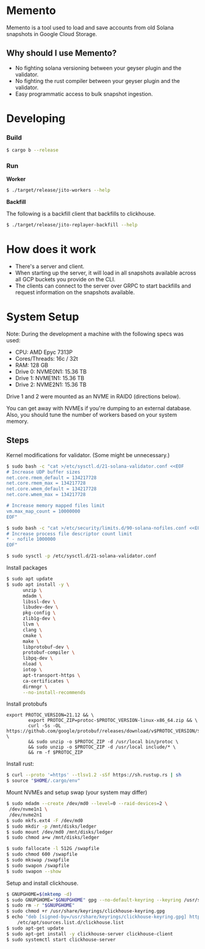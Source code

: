 # Memento

Memento is a tool used to load and save accounts from old Solana snapshots in Google Cloud Storage.

## Why should I use Memento?
- No fighting solana versioning between your geyser plugin and the validator.
- No fighting the rust compiler between your geyser plugin and the validator.
- Easy programmatic access to bulk snapshot ingestion.

# Developing

### Build
```bash
$ cargo b --release
```

### Run
 
**Worker**
```bash
$ ./target/release/jito-workers --help
```

**Backfill**

The following is a backfill client that backfills to clickhouse.
```bash
$ ./target/release/jito-replayer-backfill --help
```

# How does it work
- There's a server and client. 
- When starting up the server, it will load in all snapshots available across all GCP buckets you provide on the CLI.
- The clients can connect to the server over GRPC to start backfills and request information on the snapshots available.

# System Setup
Note: During the development a machine with the following specs was used:
- CPU: AMD Epyc 7313P
- Cores/Threads: 16c / 32t
- RAM: 128 GB
- Drive 0: NVME0N1: 15.36 TB
- Drive 1: NVME1N1: 15.36 TB
- Drive 2: NVME2N1: 15.36 TB

Drive 1 and 2 were mounted as an NVME in RAID0 (directions below).

You can get away with NVMEs if you're dumping to an external database. Also, you should tune the number of workers based on your system memory.

## Steps

Kernel modifications for validator. (Some might be unnecessary.)

```bash
$ sudo bash -c "cat >/etc/sysctl.d/21-solana-validator.conf <<EOF
# Increase UDP buffer sizes
net.core.rmem_default = 134217728
net.core.rmem_max = 134217728
net.core.wmem_default = 134217728
net.core.wmem_max = 134217728

# Increase memory mapped files limit
vm.max_map_count = 10000000
EOF"

$ sudo bash -c "cat >/etc/security/limits.d/90-solana-nofiles.conf <<EOF
# Increase process file descriptor count limit
* - nofile 1000000
EOF"

$ sudo sysctl -p /etc/sysctl.d/21-solana-validator.conf
```

Install packages
```bash
$ sudo apt update
$ sudo apt install -y \
      unzip \
      mdadm \
      libssl-dev \
      libudev-dev \
      pkg-config \
      zlib1g-dev \
      llvm \
      clang \
      cmake \
      make \
      libprotobuf-dev \
      protobuf-compiler \
      libpq-dev \
      nload \
      iotop \
      apt-transport-https \
      ca-certificates \
      dirmngr \
      --no-install-recommends
```

Install protobufs

```
export PROTOC_VERSION=21.12 && \
        export PROTOC_ZIP=protoc-$PROTOC_VERSION-linux-x86_64.zip && \
        curl -Ss -OL https://github.com/google/protobuf/releases/download/v$PROTOC_VERSION/$PROTOC_ZIP \
        && sudo unzip -o $PROTOC_ZIP -d /usr/local bin/protoc \
        && sudo unzip -o $PROTOC_ZIP -d /usr/local include/* \
        && rm -f $PROTOC_ZIP
```

Install rust:
```bash
$ curl --proto '=https' --tlsv1.2 -sSf https://sh.rustup.rs | sh
$ source "$HOME/.cargo/env"
```

Mount NVMEs and setup swap (your system may differ)
```bash
$ sudo mdadm --create /dev/md0 --level=0 --raid-devices=2 \
 /dev/nvme1n1 \
 /dev/nvme2n1
$ sudo mkfs.ext4 -F /dev/md0
$ sudo mkdir -p /mnt/disks/ledger
$ sudo mount /dev/md0 /mnt/disks/ledger
$ sudo chmod a+w /mnt/disks/ledger

$ sudo fallocate -l 512G /swapfile
$ sudo chmod 600 /swapfile
$ sudo mkswap /swapfile
$ sudo swapon /swapfile
$ sudo swapon --show
```

Setup and install clickhouse.

```bash
$ GNUPGHOME=$(mktemp -d)
$ sudo GNUPGHOME="$GNUPGHOME" gpg --no-default-keyring --keyring /usr/share/keyrings/clickhouse-keyring.gpg --keyserver hkp://keyserver.ubuntu.com:80 --recv-keys 8919F6BD2B48D754
$ sudo rm -r "$GNUPGHOME"
$ sudo chmod +r /usr/share/keyrings/clickhouse-keyring.gpg
$ echo "deb [signed-by=/usr/share/keyrings/clickhouse-keyring.gpg] https://packages.clickhouse.com/deb stable main" | sudo tee \
    /etc/apt/sources.list.d/clickhouse.list
$ sudo apt-get update
$ sudo apt-get install -y clickhouse-server clickhouse-client
$ sudo systemctl start clickhouse-server
```
